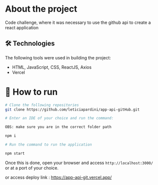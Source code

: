 # About the project
Code challenge, where it was necessary to use the github api to create a react application

## 🛠 Technologies

The following tools were used in building the project:

- HTML, JavaScript, CSS, ReactJS, Axios
- Vercel

# 👷 How to run

```bash
# Clone the following repositories
git clone https://github.com/leticiapardini/app-api-gitHub.git

# Enter an IDE of your choice and run the command:

OBS: make sure you are in the correct folder path

npm i

# Run the command to run the application

npm start

```

Once this is done, open your browser and access `http://localhost:3000/`
or at a port of your choice.

or access deploy link : https://app-api-git.vercel.app/

